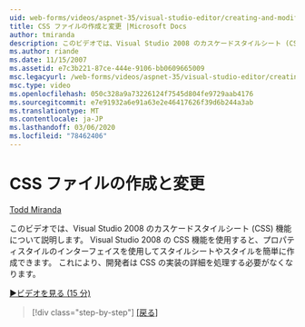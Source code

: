 ```yaml
---
uid: web-forms/videos/aspnet-35/visual-studio-editor/creating-and-modifying-a-css-file
title: CSS ファイルの作成と変更 |Microsoft Docs
author: tmiranda
description: このビデオでは、Visual Studio 2008 のカスケードスタイルシート (CSS) 機能について説明します。 Visual Studio 2008 の CSS 機能を使用すると、スタイルシート a...
ms.author: riande
ms.date: 11/15/2007
ms.assetid: e7c3b221-87ce-444e-9106-bb0609665009
msc.legacyurl: /web-forms/videos/aspnet-35/visual-studio-editor/creating-and-modifying-a-css-file
msc.type: video
ms.openlocfilehash: 050c328a9a73226124f7545d804fe9729aab4176
ms.sourcegitcommit: e7e91932a6e91a63e2e46417626f39d6b244a3ab
ms.translationtype: MT
ms.contentlocale: ja-JP
ms.lasthandoff: 03/06/2020
ms.locfileid: "78462406"
---
```

# <a name="creating-and-modifying-a-css-file"></a>CSS ファイルの作成と変更

[Todd Miranda](https://github.com/tmiranda)

このビデオでは、Visual Studio 2008 のカスケードスタイルシート (CSS) 機能について説明します。 Visual Studio 2008 の CSS 機能を使用すると、プロパティスタイルのインターフェイスを使用してスタイルシートやスタイルを簡単に作成できます。 これにより、開発者は CSS の実装の詳細を処理する必要がなくなります。

[&#9654;ビデオを見る (15 分)](https://channel9.msdn.com/Blogs/ASP-NET-Site-Videos/creating-and-modifying-a-css-file)

> [!div class="step-by-step"]
> [[戻る]](quick-tour-of-the-visual-studio-2008-integrated-development-environment.md)
